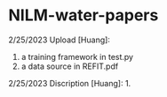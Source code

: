 # NILM-water-papers
 
2/25/2023 Upload [Huang]:
1. a training framework in test.py
2. a data source in REFIT.pdf

2/25/2023 Discription [Huang]:
1. 

